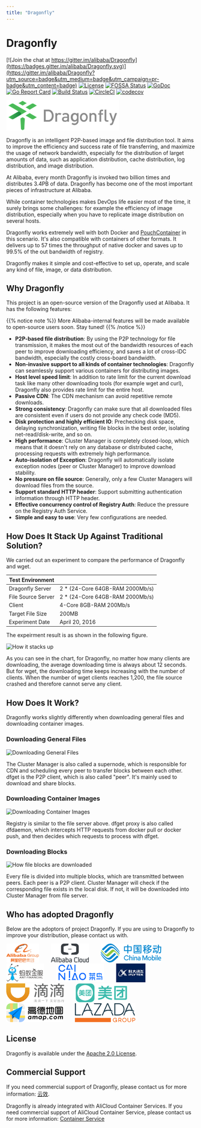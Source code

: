 ```yaml
---
title: "Dragonfly"
---
```


# Dragonfly

[![Join the chat at https://gitter.im/alibaba/Dragonfly](https://badges.gitter.im/alibaba/Dragonfly.svg)](https://gitter.im/alibaba/Dragonfly?utm_source=badge&utm_medium=badge&utm_campaign=pr-badge&utm_content=badge)
[![License](https://img.shields.io/badge/license-Apache%202-brightgreen.svg)](https://github.com/alibaba/Dragonfly/blob/master/LICENSE)
[![FOSSA Status](https://app.fossa.io/api/projects/git%2Bgithub.com%2Falibaba%2FDragonfly.svg?type=shield)](https://app.fossa.io/projects/git%2Bgithub.com%2Falibaba%2FDragonfly?ref=badge_shield)
[![GoDoc](https://godoc.org/github.com/alibaba/Dragonfly?status.svg)](https://godoc.org/github.com/alibaba/Dragonfly)
[![Go Report Card](https://goreportcard.com/badge/github.com/alibaba/Dragonfly)](https://goreportcard.com/report/github.com/alibaba/Dragonfly)
[![Build Status](https://travis-ci.org/alibaba/Dragonfly.svg?branch=master)](https://travis-ci.org/alibaba/Dragonfly)
[![CircleCI](https://circleci.com/gh/alibaba/Dragonfly.svg?style=svg)](https://circleci.com/gh/alibaba/Dragonfly)
[![codecov](https://codecov.io/gh/alibaba/Dragonfly/branch/master/graph/badge.svg)](https://codecov.io/gh/alibaba/Dragonfly)

![Dragonfly](images/logo.png)

Dragonfly is an intelligent P2P-based image and file distribution tool. It aims to improve the efficiency and success rate of file transferring, and maximize the usage of network bandwidth, especially for the distribution of larget amounts of data, such as application distribution, cache distribution, log distribution, and image distribution.
<!--more-->

At Alibaba, every month Dragonfly is invoked two billion times and distributes 3.4PB of data. Dragonfly has become one of the most important pieces of infrastructure at Alibaba.

While container technologies makes DevOps life easier most of the time, it surely brings some challenges: for example the efficiency of image distribution, especially when you have to replicate image distribution on several hosts.

Dragonfly works extremely well with both Docker and [PouchContainer](https://github.com/alibaba/pouch) in this scenario. It's also compatible with containers of other formats. It delivers up to 57 times the throughput of native docker and saves up to 99.5% of the out bandwidth of registry.

Dragonfly makes it simple and cost-effective to set up, operate, and scale any kind of file, image, or data distribution.

## Why Dragonfly

This project is an open-source version of the Dragonfly used at Alibaba. It has the following features:

{{% notice note %}}  More Alibaba-internal features will be made available to open-source users soon. Stay tuned!
{{% /notice %}}

- **P2P-based file distribution**: By using the P2P technology for file transmission, it makes the most out of the bandwidth resources of each peer to improve downloading efficiency,  and saves a lot of cross-IDC bandwidth, especially the costly cross-board bandwidth.
- **Non-invasive support to all kinds of container technologies**: Dragonfly can seamlessly support various containers for distributing images.
- **Host level speed limit**: In addition to rate limit for the current download task like many other downloading tools (for example wget and curl), Dragonfly also provides rate limit for the entire host.
- **Passive CDN**: The CDN mechanism can avoid repetitive remote downloads.
- **Strong consistency**: Dragonfly can make sure that all downloaded files are consistent even if users do not provide any check code (MD5).
- **Disk protection and highly efficient IO**: Prechecking disk space, delaying synchronization, writing file blocks in the best order, isolating net-read/disk-write, and so on.
- **High performance**: Cluster Manager is completely closed-loop, which means that it doesn't rely on any database or distributed cache, processing requests with extremely high performance.
- **Auto-isolation of Exception**: Dragonfly will automatically isolate exception nodes (peer or Cluster Manager) to improve download stability.
- **No pressure on file source**: Generally, only a few Cluster Managers will download files from the source.
- **Support standard HTTP header**: Support submitting authentication information through HTTP header.
- **Effective concurrency control of Registry Auth**: Reduce the pressure on the Registry Auth Service.
- **Simple and easy to use**: Very few configurations are needed.

## How Does It Stack Up Against Traditional Solution?

We carried out an experiment to compare the performance of Dragonfly and wget.

|Test Environment ||
|---|---|
|Dragonfly Server|2 * (24-Core 64GB-RAM 2000Mb/s)|
|File Source Server|2 * (24-Core 64GB-RAM 2000Mb/s)|
|Client|4-Core 8GB-RAM 200Mb/s|
|Target File Size|200MB|
|Experiment Date|April 20, 2016|

The expeirment result is as shown in the following figure.

![How it stacks up](../../images/performance.png)

As you can see in the chart, for Dragonfly, no matter how many clients are downloading, the average downloading time is always about 12 seconds. But for wget, the downloading time keeps increasing with the number of clients. When the number of wget clients reaches 1,200, the file source crashed and therefore cannot serve any client.

## How Does It Work?

Dragonfly works slightly differently when downloading general files and downloading container images.

### Downloading General Files

![Downloading General Files](../../images/dfget.png)

The Cluster Manager is also called a supernode, which is responsible for CDN and scheduling every peer to transfer blocks between each other. dfget is the P2P client, which is also called "peer". It's mainly used to download and share blocks.

### Downloading Container Images

![Downloading Container Images](../../images/dfget-combine-container.png)

Registry is similar to the file server above. dfget proxy is also called dfdaemon, which intercepts HTTP requests from docker pull or docker push, and then decides which requests to process with dfget.

### Downloading Blocks

![How file blocks are downloaded](../../images/distributing.png)

Every file is divided into multiple blocks, which are transmitted between peers. Each peer is a P2P client. Cluster Manager will check if the corresponding file exists in the local disk. If not, it will be downloaded into Cluster Manager from file server.

## Who has adopted Dragonfly

Below are the adoptors of project Dragonfly. If you are using to Dragonfly to improve your distribution, please contact us with.

<a href="https://www.alibabagroup.com" border="0" target="_blank"><img alt="trendmicro" src="images/adoptor_logo/AlibabaGroup.jpg" height="50"></a>&nbsp; &nbsp; &nbsp; &nbsp;
<a href="https://www.alibabacloud.com/zh" border="0" target="_blank"><img alt="trendmicro" src="images/adoptor_logo/AlibabaCloud.png" height="50"></a>&nbsp; &nbsp; &nbsp; &nbsp;
<a href="http://www.10086.cn/" border="0" target="_blank"><img alt="OnStar" src="images/adoptor_logo/ChinaMobile.png" height="50"></a>&nbsp; &nbsp; &nbsp; &nbsp;
<a href="https://www.antfin.com/" border="0" target="_blank"><img alt="OnStar" src="images/adoptor_logo/AntFinancial.png" height="50"></a>&nbsp; &nbsp; &nbsp; &nbsp;
<a href="https://www.cainiao.com/" border="0" target="_blank"><img alt="OnStar" src="images/adoptor_logo/CaiNiao.gif" height="50"></a>&nbsp; &nbsp; &nbsp; &nbsp;
<a href="http://www.iflytek.com/" border="0" target="_blank"><img alt="OnStar" src="images/adoptor_logo/iFLYTEK.jpeg" height="50"></a>&nbsp; &nbsp; &nbsp; &nbsp;
<a href="https://www.didiglobal.com" border="0" target="_blank"><img alt="OnStar" src="images/adoptor_logo/didi.png" height="50"></a>&nbsp; &nbsp; &nbsp; &nbsp;
<a href="https://www.meituan.com" border="0" target="_blank"><img alt="OnStar" src="images/adoptor_logo/meituan.png" height="50"></a>&nbsp; &nbsp; &nbsp; &nbsp;
<a href="https://www.amap.com/" border="0" target="_blank"><img alt="OnStar" src="images/adoptor_logo/amap.png" height="50"></a>&nbsp; &nbsp; &nbsp; &nbsp;
<a href="https://www.lazada.com/" border="0" target="_blank"><img alt="OnStar" src="images/adoptor_logo/lazada.png" height="50"></a>&nbsp; &nbsp; &nbsp; &nbsp;

## License

Dragonfly is available under the [Apache 2.0 License](https://github.com/alibaba/Dragonfly/blob/master/LICENSE).

## Commercial Support

If you need commercial support of Dragonfly, please contact us for more information: [云效](https://www.aliyun.com/product/yunxiao).

Dragonfly is already integrated with AliCloud Container Services. If you need commercial support of AliCloud Container Service, please contact us for more information: [Container Service
](https://www.alibabacloud.com/product/container-service)
